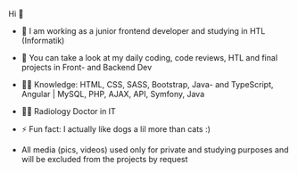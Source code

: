 Hi 👋

- 🔭 I am working as a junior frontend developer and studying in HTL (Informatik)
- 🌱 You can take a look at my daily coding, code reviews, HTL and final projects in Front- and Backend Dev 
- 👩‍💻 Knowledge: HTML, CSS, SASS, Bootstrap, Java- and TypeScript, Angular | MySQL, PHP, AJAX, API, Symfony, Java
- 👩‍⚕️ Radiology Doctor in IT
- ⚡ Fun fact: I actually like dogs a lil more than cats :)

- All media (pics, videos) used only for private and studying purposes and will be excluded from the projects by request
